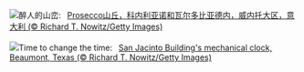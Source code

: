 ![](https://www.bing.com/th?id=OHR.ProseccoItaly_ZH-CN6802010344_UHD.jpg&w=1000)醉人的山峦:&nbsp;&ensp;[Prosecco山丘，科内利亚诺和瓦尔多比亚德内，威内托大区，意大利 (© Richard T. Nowitz/Getty Images)](https://www.bing.com/th?id=OHR.ProseccoItaly_ZH-CN6802010344_UHD.jpg)
<br><br/>
![](https://www.bing.com/th?id=OHR.BeaumontClock_EN-US1267001824_UHD.jpg&w=1000)Time to change the time:&nbsp;&ensp;[San Jacinto Building's mechanical clock, Beaumont, Texas (© Richard T. Nowitz/Getty Images)](https://www.bing.com/th?id=OHR.BeaumontClock_EN-US1267001824_UHD.jpg)
<br><br/>
